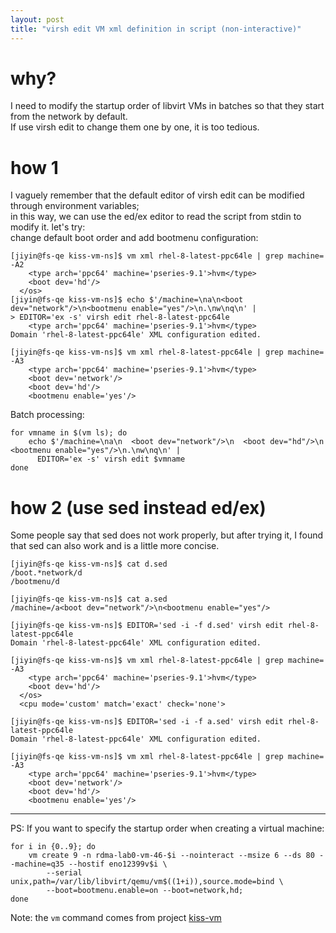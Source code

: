 ```yaml
---
layout: post
title: "virsh edit VM xml definition in script (non-interactive)"
---
```


# why?
I need to modify the startup order of libvirt VMs in batches so that they start from the network by default.  
If use virsh edit to change them one by one, it is too tedious.

# how 1
I vaguely remember that the default editor of virsh edit can be modified through environment variables;  
in this way, we can use the ed/ex editor to read the script from stdin to modify it. let's try:  
change default boot order and add bootmenu configuration:  
```
[jiyin@fs-qe kiss-vm-ns]$ vm xml rhel-8-latest-ppc64le | grep machine= -A2
    <type arch='ppc64' machine='pseries-9.1'>hvm</type>
    <boot dev='hd'/>
  </os>
[jiyin@fs-qe kiss-vm-ns]$ echo $'/machine=\na\n<boot dev="network"/>\n<bootmenu enable="yes"/>\n.\nw\nq\n' |
> EDITOR='ex -s' virsh edit rhel-8-latest-ppc64le 
    <type arch='ppc64' machine='pseries-9.1'>hvm</type>
Domain 'rhel-8-latest-ppc64le' XML configuration edited.

[jiyin@fs-qe kiss-vm-ns]$ vm xml rhel-8-latest-ppc64le | grep machine= -A3
    <type arch='ppc64' machine='pseries-9.1'>hvm</type>
    <boot dev='network'/>
    <boot dev='hd'/>
    <bootmenu enable='yes'/>
```

Batch processing:  
```
for vmname in $(vm ls); do
    echo $'/machine=\na\n  <boot dev="network"/>\n  <boot dev="hd"/>\n  <bootmenu enable="yes"/>\n.\nw\nq\n' |
      EDITOR='ex -s' virsh edit $vmname
done
```

# how 2 (use sed instead ed/ex)
Some people say that sed does not work properly, but after trying it, I found that sed can also work and is a little more concise.  
```
[jiyin@fs-qe kiss-vm-ns]$ cat d.sed 
/boot.*network/d
/bootmenu/d

[jiyin@fs-qe kiss-vm-ns]$ cat a.sed 
/machine=/a<boot dev="network"/>\n<bootmenu enable="yes"/>

[jiyin@fs-qe kiss-vm-ns]$ EDITOR='sed -i -f d.sed' virsh edit rhel-8-latest-ppc64le 
Domain 'rhel-8-latest-ppc64le' XML configuration edited.

[jiyin@fs-qe kiss-vm-ns]$ vm xml rhel-8-latest-ppc64le | grep machine= -A3
    <type arch='ppc64' machine='pseries-9.1'>hvm</type>
    <boot dev='hd'/>
  </os>
  <cpu mode='custom' match='exact' check='none'>

[jiyin@fs-qe kiss-vm-ns]$ EDITOR='sed -i -f a.sed' virsh edit rhel-8-latest-ppc64le 
Domain 'rhel-8-latest-ppc64le' XML configuration edited.

[jiyin@fs-qe kiss-vm-ns]$ vm xml rhel-8-latest-ppc64le | grep machine= -A3
    <type arch='ppc64' machine='pseries-9.1'>hvm</type>
    <boot dev='network'/>
    <boot dev='hd'/>
    <bootmenu enable='yes'/>
```


---
PS: If you want to specify the startup order when creating a virtual machine:  
```
for i in {0..9}; do
    vm create 9 -n rdma-lab0-vm-46-$i --nointeract --msize 6 --ds 80 --machine=q35 --hostif eno12399v$i \
        --serial unix,path=/var/lib/libvirt/qemu/vm$((1+i)),source.mode=bind \
        --boot=bootmenu.enable=on --boot=network,hd;
done
```

Note: the ```vm``` command comes from project [kiss-vm](https://github.com/tcler/kiss-vm-ns) 
